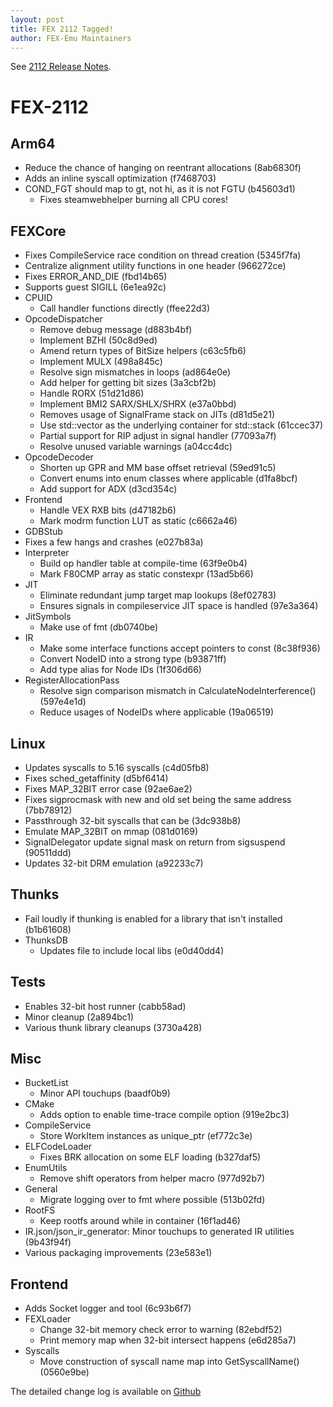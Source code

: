 ```yaml
---
layout: post
title: FEX 2112 Tagged!
author: FEX-Emu Maintainers
---
```


See [2112 Release Notes](https://github.com/FEX-Emu/FEX/releases/tag/FEX-2112).

# FEX-2112
## Arm64
 - Reduce the chance of hanging on reentrant allocations (8ab6830f)
 - Adds an inline syscall optimization (f7468703)
 - COND_FGT should map to gt, not hi, as it is not FGTU (b45603d1)
   - Fixes steamwebhelper burning all CPU cores!

## FEXCore
- Fixes CompileService race condition on thread creation (5345f7fa)
- Centralize alignment utility functions in one header (966272ce)
- Fixes ERROR_AND_DIE (fbd14b65)
- Supports guest SIGILL  (6e1ea92c)
- CPUID
  - Call handler functions directly (ffee22d3)
- OpcodeDispatcher
  - Remove debug message (d883b4bf)
  - Implement BZHI (50c8d9ed)
  - Amend return types of BitSize helpers (c63c5fb6)
  - Implement MULX (498a845c)
  - Resolve sign mismatches in loops (ad864e0e)
  - Add helper for getting bit sizes (3a3cbf2b)
  - Handle RORX (51d21d86)
  - Implement BMI2 SARX/SHLX/SHRX (e37a0bbd)
  - Removes usage of SignalFrame stack on JITs (d81d5e21)
  - Use std::vector as the underlying container for std::stack (61ccec37)
  - Partial support for RIP adjust in signal handler (77093a7f)
  - Resolve unused variable warnings (a04cc4dc)
- OpcodeDecoder
  - Shorten up GPR and MM base offset retrieval (59ed91c5)
  - Convert enums into enum classes where applicable (d1fa8bcf)
  - Add support for ADX (d3cd354c)
- Frontend
  - Handle VEX RXB bits (d47182b6)
  - Mark modrm function LUT as static (c6662a46)
 - GDBStub
  - Fixes a few hangs and crashes  (e027b83a)
- Interpreter
  - Build op handler table at compile-time (63f9e0b4)
  - Mark F80CMP array as static constexpr (13ad5b66)
- JIT
  - Eliminate redundant jump target map lookups (8ef02783)
  - Ensures signals in compileservice JIT space is handled (97e3a364)
- JitSymbols
  - Make use of fmt (db0740be)
- IR
  - Make some interface functions accept pointers to const  (8c38f936)
  - Convert NodeID into a strong type (b93871ff)
  - Add type alias for Node IDs  (1f306d66)
- RegisterAllocationPass
  - Resolve sign comparison mismatch in CalculateNodeInterference() (597e4e1d)
  - Reduce usages of NodeIDs where applicable (19a06519)

## Linux
- Updates syscalls to 5.16 syscalls (c4d05fb8)
- Fixes sched_getaffinity (d5bf6414)
- Fixes MAP_32BIT error case (92ae6ae2)
- Fixes sigprocmask with new and old set being the same address (7bb78912)
- Passthrough 32-bit syscalls that can be (3dc938b8)
- Emulate MAP_32BIT on mmap (081d0169)
- SignalDelegator update signal mask on return from sigsuspend (90511ddd)
- Updates 32-bit DRM emulation (a92233c7)

## Thunks
- Fail loudly if thunking is enabled for a library that isn't installed (b1b61608)
- ThunksDB
  - Updates file to include local libs (e0d40dd4)
 
## Tests
- Enables 32-bit host runner (cabb58ad)
- Minor cleanup (2a894bc1)
- Various thunk library cleanups (3730a428)

## Misc
- BucketList
  - Minor API touchups (baadf0b9)
- CMake
  - Adds option to enable time-trace compile option (919e2bc3)
- CompileService
  - Store WorkItem instances as unique_ptr (ef772c3e)
- ELFCodeLoader
  - Fixes BRK allocation on some ELF loading (b327daf5)
- EnumUtils
  - Remove shift operators from helper macro (977d92b7)
- General
  - Migrate logging over to fmt where possible  (513b02fd)
- RootFS
  - Keep rootfs around while in container (16f1ad46)
- IR.json/json_ir_generator: Minor touchups to generated IR utilities (9b43f94f)
- Various packaging improvements (23e583e1)

## Frontend
- Adds Socket logger and tool (6c93b6f7)
- FEXLoader
  - Change 32-bit memory check error to warning (82ebdf52)
  - Print memory map when 32-bit intersect happens (e6d285a7)
- Syscalls
  - Move construction of syscall name map into GetSyscallName() (0560e9be)

The detailed change log is available on [Github](https://github.com/FEX-Emu/FEX/compare/FEX-2111...FEX-2112)

